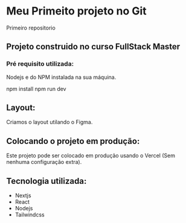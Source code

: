 # Meu Primeito projeto no Git
 Primeiro repositorio

## Projeto construido no curso FullStack Master

### Pré requisito utilizada:
Nodejs e do NPM instalada na sua máquina.

npm install
npm run dev

## Layout:

Criamos o layout utilando o Figma.

## Colocando o projeto em produção:

Este projeto pode ser colocado em produção usando o Vercel (Sem nenhuma configuração extra).

## Tecnologia utilizada:

* Nextjs
* React
* Nodejs
* Tailwindcss
 
